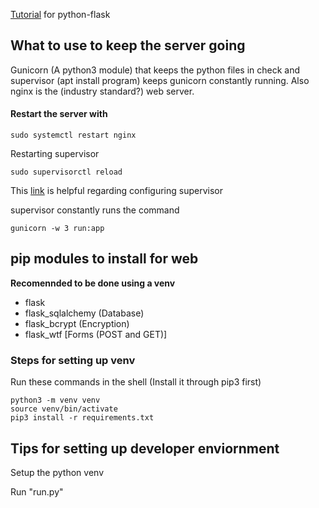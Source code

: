 [Tutorial](https://www.youtube.com/watch?v=MwZwr5Tvyxo) for python-flask

## What to use to keep the server going
Gunicorn (A python3 module) that keeps the python files in check and supervisor (apt install program) keeps gunicorn constantly running. Also nginx is the (industry standard?) web server.
#### Restart the server with 
```
sudo systemctl restart nginx
```
Restarting supervisor
```
sudo supervisorctl reload
```
This [link](https://stackoverflow.com/questions/18859063/supervisor-socket-error-issue) is helpful regarding configuring supervisor 

supervisor constantly runs the command 
```
gunicorn -w 3 run:app
```

## pip modules to install for web
__Recomennded to be done using a venv__
* flask
* flask_sqlalchemy (Database)
* flask_bcrypt (Encryption)
* flask_wtf \[Forms (POST and GET)\]

### Steps for setting up venv
Run these commands in the shell
(Install it through pip3 first)
```
python3 -m venv venv
source venv/bin/activate
pip3 install -r requirements.txt
```
## Tips for setting up developer enviornment
Setup the python venv

Run "run.py"
